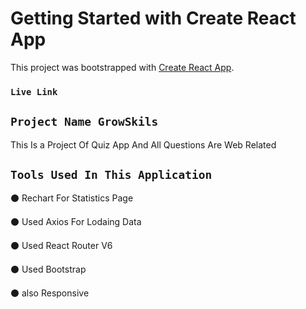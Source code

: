 # Getting Started with Create React App

This project was bootstrapped with [Create React App](https://github.com/facebook/create-react-app).

### `Live Link`




## `Project Name GrowSkils`

This Is a Project Of Quiz App And All Questions Are Web Related

## `Tools Used In This Application`

⚫️ Rechart For Statistics Page

⚫️ Used Axios For Lodaing Data

⚫️ Used React Router V6

⚫️ Used Bootstrap 

⚫️ also Responsive







